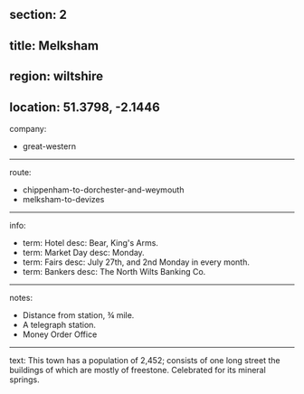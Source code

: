 section: 2
----
title: Melksham
----
region: wiltshire
----
location: 51.3798, -2.1446
----
company:
- great-western
----
route:
- chippenham-to-dorchester-and-weymouth
- melksham-to-devizes
----
info:
- term: Hotel
  desc: Bear, King's Arms.
- term: Market Day
  desc: Monday.
- term: Fairs
  desc: July 27th, and 2nd Monday in every month.
- term: Bankers
  desc: The North Wilts Banking Co.
----
notes:
- Distance from station, ¾ mile.
- A telegraph station.
- Money Order Office
----
text: This town has a population of 2,452; consists of one long street the buildings of which are mostly of freestone. Celebrated for its mineral springs.
